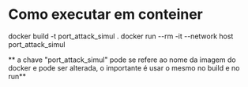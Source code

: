 # Como executar em conteiner
docker build -t port_attack_simul .
docker run --rm -it --network host port_attack_simul

** a chave "port_attack_simul" pode se refere ao nome da imagem do docker e pode ser alterada, o importante é usar o mesmo no build e no run**